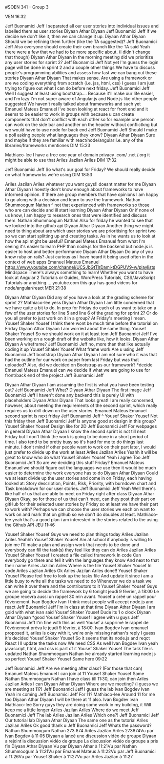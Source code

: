 #SOEN 341 - Group 3

VEN 16:32

Jeff Buonamici
Jeff
I separated all our user stories into individual issues and labelled them as user stories
Diyaan Athar
Diyaan
Jeff Buonamici
Jeff
If we decide we don't like it, then we can change it up.
Diyaan Athar
Diyaan
Should we be refining them further (like the TA suggested)?
Jeff Buonamici
Jeff
Also everyone should create their own branch like the TA said
Yeah there were a few that we had to be more specific about. (I didn't change that though)
Diyaan Athar
Diyaan
In the morning meeting did we prioritize any user stories for sprint 2?
Jeff Buonamici
Jeff
Not yet
I'm guess the login page will be done in sprint 2 and a couple other things
We have to discuss people's programming abilities and assess how fast we can bang out these stories
Diyaan Athar
Diyaan
That makes sense. Are using a framework or are we coding everything from scratch (i.e. jss, html, css)
I guess I am just trying to figure out what I can do before next friday.
Jeff Buonamici
Jeff
Well I suggest at least using bootstrap.... Because it'll make our life easier, and I'm lazy
I'm not super aware of Angular.js and Node.js like other people suggested
We haven't really talked about frameworks and such yet
Emanuel Mateus
Emanuel
I've been looking at react for front end and it seems to be easier to work in groups with because u can create components that don't conflict with each other
so for example one person can work on the side   bar and another on the header without conflictkng
but we would have to use node for back end
Jeff Buonamici
Jeff
Should I make a poll asking people what languages they know?
Diyaan Athar
Diyaan
Sure and maybe if they are familiar with react/node/angular
I.e. any of the libraries/frameworks mentiones
DIM 15:23

Mathiaco-lee
I have a free one year of domain privacy
.com/ .net /.org
it might be able to use that
Ariles Jazilan
Ariles
DIM 17:32

Jeff Buonamici
Jeff
So what's our goal for Friday?
We should really decide on what frameworks we're using
DIM 18:53

Ariles Jazilan
Ariles
whatever you want guys!! doesnt matter for me
Diyaan Athar
Diyaan
I hoestly don't know enough about frameworks to have informed opinion. If there are group members that have opinions I am happy to go along with a decision and learn to use the framework.
Nathan Shummoogum
Nathan
^ not that experienced with frameworks so those who are can decide and ill start learning
Diyaan Athar
Diyaan
Or if none of us know, I am happy to research ones that were identified and discuss them.
Nathan Shummoogum
Nathan
Also for friday he wanted to see that we looked into the github api
Diyaan Athar
Diyaan
Another thing we might need to thing about are which user stories we are prioritising for sprint two so we can start splitting up and creating tasks.
As in he wants us to look at how the api might be useful?
Emanuel Mateus
Emanuel
from what I'm seeing it's easier to learn PHP than node.js for the backend
but node.js is easier to host and better performance
Diyaan Athar
Diyaan
Do any of you know ruby on rails? Just curious as I have heard it being used often in the context of web apps
Emanuel Mateus
Emanuel
https://www.youtube.com/channel/UCSJbGtTlrDami-tDGPUV9-w/playlists
Mindspace
There's always something to learn! Whether you want to have look at Angular 2 Tutorials or Guides, WordPress Tutorials, CSS/JavaScript Tutorials or anything ...
youtube.com
this guy has good videos for node/angular/react
MER 21:38

Diyaan Athar
Diyaan
Did any of you have a look at the grading scheme for sprint 2?
Mathiaco-lee
yess
Diyaan Athar
Diyaan
I am little concerned that we have quite a bit to do.
In prep for Friday do each of us want to take on a few of the user stories for line 5 and line 6 of the grading for sprint 2?
Or do you all prefer to just work on it in a group?
At Friday's meeting I mean.
Yousef Shaker
Yousef
I think there wont be much time before the tutorial on Friday
Diyaan Athar
Diyaan
I am worried about the same thing.
Yousef Shaker
Yousef
So we should work on it at least tom
Jeff Buonamici
Jeff
I've been working on a rough draft of the website
like, how it looks.
Diyaan Athar
Diyaan
A wireframe?
Jeff Buonamici
Jeff
no, more than that
like actually coding it up
Yousef Shaker
Yousef
What frame work
Are u using
Jeff Buonamici
Jeff
bootstrap
Diyaan Athar
Diyaan
I am not sure who it was that had the outline for our work on paper from last Friday but was that uploaded?
Also, did we decided on Bootstrap as our framework?
*decide
Emanuel Mateus
Emanuel
can we decide if what we are going to use for front/back end of the project
Jeff Buonamici
Jeff

Diyaan Athar
Diyaan
I am assuming the first is what you have been testing out?
Jeff Buonamici
Jeff
What?
Diyaan Athar
Diyaan
The first image
Jeff Buonamici
Jeff
I haven't done any backend
this is purely UI
with placeholders
Diyaan Athar
Diyaan
That looks great!
I am really concerned, however, about meeting the requirements of the second sprint, which really requires us to drill down on the user stories.
Emanuel Mateus
Emanuel
second sprint is next friday
Jeff Buonamici
Jeff
^
Yousef Shaker
Yousef
Not this friday then
Jeff Buonamici
Jeff
Is anyone good at design in this group?
Yousef Shaker
Yousef
Design like for 2D
Jeff Buonamici
Jeff
For webpages in general
Diyaan Athar
Diyaan
I know the second sprint is not till next Friday but I don't think the work is going to be done in a short period of time.
I also tend to be pretty busy so it's hard for me to do things last minute. I don't mind if other people want to work on their part later, I would just prefer to divide up the work at least
Ariles Jazilan
Ariles
Yeahh it will be great to know who do what
Yousef Shaker
Yousef
Yeah i agree
Too
Jeff Buonamici
Jeff
So are we deciding this stuff Friday?
Emanuel Mateus
Emanuel
we should figure out the languages we use
then it would be much easier to determine the work everyone has to do
Diyaan Athar
Diyaan
Could we at least divide up the user stories and come in on Friday, each having looked at: 
Story description, Points, Risk, Priority, with burndown chart and Task breakdown for our user stories.
Jeff Buonamici
Jeff
Yeah
Well there's like half of us that are able to meet on Friday right after class
Diyaan Athar
Diyaan
Okay, so for those of us that can't meet, can they post their part on gitHub for their selected user stories by Friday so at least we have their part to work with?
Perhaps we can choose the user stories we each on want to work on and mark that on github so we don't do doubles at least.
Mathiaco-lee
yeah that's a good plan
i am interested in the stories related to the using the Github API
JEU 11:46

Yousef Shaker
Yousef
Guys we need to plan things today
Ariles Jazilan
Ariles
Yeahhh
Yousef Shaker
Yousef
Am at school if anybody is willing to join me
I'll make a plan and assign work that needs to be done and everybody can fill the task(s) they feel like they can do
Ariles Jazilan
Ariles
Yousef Shaker
Yousef
I created a file called framework
In code
Can everybody go there and fell it with the languages they know
And next to that their name
Ariles Jazilan
Ariles
Where is the file
Yousef Shaker
Yousef
In code
Ariles Jazilan
Ariles
Ok
Ariles Jazilan
Ariles
done!!
Yousef Shaker
Yousef
Please feel free to look up the tasks file
And update it since i am a little busy to write all the tasks we  need to do
Whenever we do a task we can write it over there and the contributors to it
Yousef Shaker
Yousef
Guys we are going to decide the framework by 6 tonight
jeudi 9 février, à 18:00
Le groupe recevra aussi un rappel 30 min avant.
Yousef a créé un rappel pour l’évènement.
Ivan Bogdev
Ivan
I think most people will accept node.js and react
Jeff Buonamici
Jeff
I'm in class at that time
Diyaan Athar
Diyaan
I am goid with what ivan said
Yousef Shaker
Yousef
Dude its 1 o clock
Diyaan Athar
Diyaan
*good
Yousef Shaker
Yousef
I agree with u guys
Jeff Buonamici
Jeff
I'm fine with this as well
Yousef a supprimé le rappel de l’événement prévu le jeudi 9 février, à 18:00.
Ivan Bogdev
Ivan
emanuel proposed it, ariles is okay with it, we're only missing nathan's reply
I guess it's decided
Yousef Shaker
Yousef
So it seems that its node.js and reqct
React
I ll update the tasks now
We need CSS
As well
Ivan Bogdev
Ivan
yeah javascript, html, and css is part of it
Yousef Shaker
Yousef
The task file is updated
Nathan Shummoogum
Nathan
Ive already started learning node js so perfect
Yousef Shaker
Yousef
Same here
09:22

Jeff Buonamici
Jeff
Are we meeting after class? (For those that can)
Emanuel Mateus
Emanuel
I can join at 11
Yousef Shaker
Yousef
Same
Nathan Shummoogum
Nathan
I have class till 11:30, can join then
Ariles Jazilan
Ariles
I can
Diyaan Athar
Diyaan
Where are we meeting? (i guess we are meeting at 11?)
Jeff Buonamici
Jeff
I guess the lab
Ivan Bogdev
Ivan
Yeah im coming
Jeff Buonamici
Jeff
For 11?
Mathiaco-lee
Around 11 for me too
Diyaan Athar
Diyaan
I will be there at 11 also.
Ivan Bogdev
Ivan
Mathiaco-lee
Sorry guys they are doing some work in my building, it Will keep me a little longer
Ariles Jazilan
Ariles
Where do we meet
Jeff Buonamici
Jeff
The lab
Ariles Jazilan
Ariles
Which one?!
Jeff Buonamici
Jeff
Our tutorial lab
Diyaan Athar
Diyaan
The same one as the tutorial
Ariles Jazilan
Ariles
Ok good thank u
Jeff Buonamici
Jeff
Whats the password?
Nathan Shummoogum
Nathan
273 874
Ariles Jazilan
Ariles
273874Vu par Ivan Bogdev à 11:05
Diyaan a lancé une discussion vidéo de groupe
Diyaan a rejoint la discussion vidéo de groupe
La discussion vidéo de groupe a pris fin
Diyaan Athar
Diyaan
Vu par Diyaan Athar à 11:21Vu par Nathan Shummoogum à 11:21Vu par Emanuel Mateus à 11:22Vu par Jeff Buonamici à 11:26Vu par Yousef Shaker à 11:27Vu par Ariles Jazilan à 11:27

